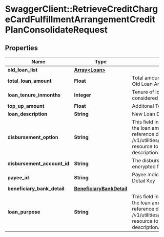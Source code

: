 # SwaggerClient::RetrieveCreditChargeCardFulfillmentArrangementCreditPlanConsolidateRequest

## Properties
Name | Type | Description | Notes
------------ | ------------- | ------------- | -------------
**old_loan_list** | [**Array&lt;Loan&gt;**](Loan.md) |  | [optional] 
**total_loan_amount** | **Float** | Total amount borrowed by customer as Loan ie., Old Loan Amount+Top up Amount. | 
**loan_tenure_inmonths** | **Integer** | Tenure of loan against credit card. It is considered in terms of number of months. | 
**top_up_amount** | **Float** | Additonal Topup Amount | 
**loan_description** | **String** | New Loan Description | [optional] 
**disbursement_option** | **String** | This field indicates the options/mode in which the loan amount will be disbursed. This is a reference data field. Please use /v1/utilities/referenceData/{disbursementOption} resource to get valid value of this field with description. | 
**disbursement_account_id** | **String** | The disbursement account identifier in encrypted format. | [optional] 
**payee_id** | **String** | Payee Indicator to be mapped against Payee Detail Key | [optional] 
**beneficiary_bank_detail** | [**BeneficiaryBankDetail**](BeneficiaryBankDetail.md) |  | [optional] 
**loan_purpose** | **String** | This field indicates the options/mode in which the loan amount will be disbursed. This is a reference data field. Please use /v1/utilities/referenceData/{loanPurpose} resource to get valid value of this field with description. | [optional] 

